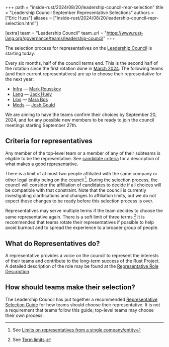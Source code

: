 +++
path = "inside-rust/2024/08/20/leadership-council-repr-selection"
title = "Leadership Council September Representative Selections"
authors = ["Eric Huss"]
aliases = ["inside-rust/2024/08/20/leadership-council-repr-selection.html"]

[extra]
team = "Leadership Council"
team_url = "https://www.rust-lang.org/governance/teams/leadership-council"
+++

The selection process for representatives on the [Leadership Council] is starting today.

Every six months, half of the council terms end.
This is the second half of the rotation since the first rotation done in [March 2024].
The following teams (and their current representatives) are up to choose their representative for the next year:

* [Infra] — [Mark Rousskov]
* [Lang] — [Jack Huey]
* [Libs] — [Mara Bos]
* [Mods] — [Josh Gould]

We are aiming to have the teams confirm their choices by September 20, 2024, and for any possible new members to be ready to join the council meetings starting September 27th.

[Leadership Council]: https://www.rust-lang.org/governance/teams/leadership-council
[March 2024]: https://blog.rust-lang.org/inside-rust/2024/04/01/leadership-council-repr-selection.html
[Infra]: https://www.rust-lang.org/governance/teams/infra
[Lang]: https://www.rust-lang.org/governance/teams/lang
[Libs]: https://www.rust-lang.org/governance/teams/library
[Mods]: https://www.rust-lang.org/governance/teams/moderation
[Mark Rousskov]: https://github.com/Mark-Simulacrum
[Jack Huey]: https://github.com/jackh726
[Mara Bos]: https://github.com/m-ou-se
[Josh Gould]: https://github.com/technetos

## Criteria for representatives

Any member of the top-level team or a member of any of their subteams is eligible to be the representative.
See [candidate criteria] for a description of what makes a good representative.

[candidate criteria]: https://forge.rust-lang.org/governance/council.html#candidate-criteria

There is a limit of at most two people affiliated with the same company or other legal entity being on the council [^affiliates].
During the selection process, the council will consider the affiliation of candidates to decide if all choices will be compatible with that constraint.
Note that the council is currently investigating clarifications and changes to affiliation limits, but we do not expect these changes to be ready before this selection process is over.

Representatives may serve multiple terms if the team decides to choose the same representative again.
There is a soft limit of three terms.[^limit]
It is recommended that teams rotate their representatives if possible to help avoid burnout and to spread the experience to a broader group of people.

[^affiliates]: See [Limits on representatives from a single company/entity](https://forge.rust-lang.org/governance/council.html#limits-on-representatives-from-a-single-companyentity)

[^limit]: See [Term limits](https://forge.rust-lang.org/governance/council.html#term-limits).

## What do Representatives do?

A representative provides a voice on the council to represent the interests of their teams and contribute to the long-term success of the Rust Project.
A detailed description of the role may be found at the [Representative Role Description][role].

[role]: https://github.com/rust-lang/leadership-council/blob/main/roles/council-representative.md

## How should teams make their selection?

The Leadership Council has put together a recommended [Representative Selection Guide][guide] for how teams should choose their representative.
It is not a requirement that teams follow this guide; top-level teams may choose their own process.

[guide]: https://github.com/rust-lang/leadership-council/blob/main/guides/representative-selection.md
